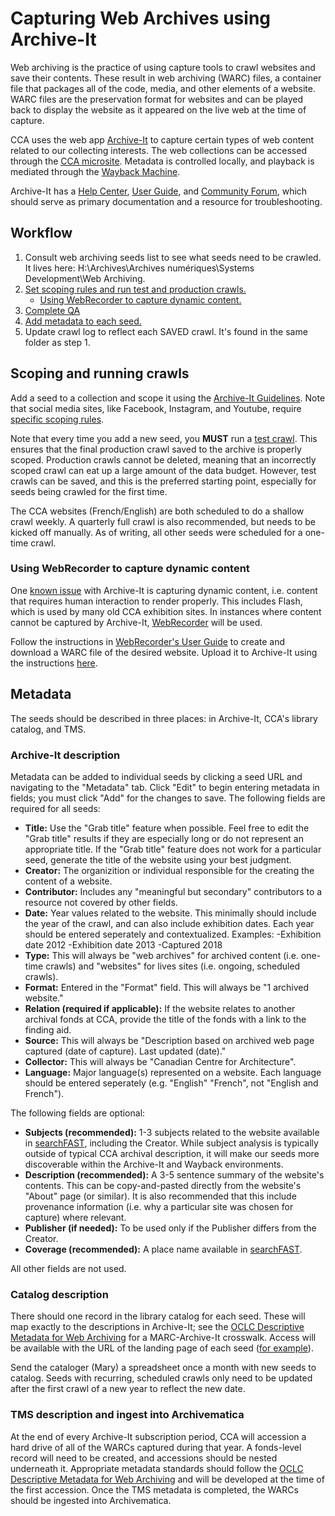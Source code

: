 # Capturing Web Archives using Archive-It

Web archiving is the practice of using capture tools to crawl websites and save their contents. These result in web archiving (WARC) files, a container file that packages all of the code, media, and other elements of a website. WARC files are the preservation format for websites and can be played back to display the website as it appeared on the live web at the time of capture. 

CCA uses the web app [Archive-It](https://archive-it.org/) to capture certain types of web content related to our collecting interests. The web collections can be accessed through the [CCA microsite](https://archive-it.org/home/Canadian-Centre-for-Architecture). Metadata is controlled locally, and playback is mediated through the [Wayback Machine](https://archive.org/web/). 

Archive-It has a [Help Center](https://support.archive-it.org/hc/en-us), [User Guide](https://support.archive-it.org/hc/en-us/categories/201179946-Archive-It-User-Guide), and [Community Forum](https://support.archive-it.org/hc/en-us/community/topics), which should serve as primary documentation and a resource for troubleshooting. 
 
## Workflow

1. Consult web archiving seeds list to see what seeds need to be crawled. It lives here: H:\Archives\Archives numériques\Systems Development\Web Archiving. 
2. [Set scoping rules and run test and production crawls.](#scoping)
   - [Using WebRecorder to capture dynamic content.](#webrecorder)
3. [Complete QA](https://support.archive-it.org/hc/en-us/sections/115000624306-Quality-Assurance-QA-)
4. [Add metadata to each seed.](#metadata)
5. Update crawl log to reflect each SAVED crawl. It's found in the same folder as step 1. 

<a name="scoping"></a> 
## Scoping and running crawls
Add a seed to a collection and scope it using the [Archive-It Guidelines](https://support.archive-it.org/hc/en-us/sections/201864583-Scoping). Note that social media sites, like Facebook, Instagram, and Youtube, require [specific scoping rules](https://support.archive-it.org/hc/en-us/articles/208001336-Scoping-guidance-for-specific-types-of-sites).

Note that every time you add a new seed, you **MUST** run a [test crawl](https://support.archive-it.org/hc/en-us/articles/208001226-Run-monitor-and-save-a-test-crawl). This ensures that the final production crawl saved to the archive is properly scoped. Production crawls cannot be deleted, meaning that an incorrectly scoped crawl can eat up a large amount of the data budget. However, test crawls can be saved, and this is the preferred starting point, especially for seeds being crawled for the first time. 

The CCA websites (French/English) are both scheduled to do a shallow crawl weekly. A quarterly full crawl is also recommended, but needs to be kicked off manually. As of writing, all other seeds were scheduled for a one-time crawl.

<a name="webrecorder"></a> 
### Using WebRecorder to capture dynamic content
One [known issue](https://support.archive-it.org/hc/en-us/articles/209637043-Known-Web-Archiving-Challenges#dynamic) with Archive-It is capturing dynamic content, i.e. content that requires human interaction to render properly. This includes Flash, which is used by many old CCA exhibition sites. In instances where content cannot be captured by Archive-It, [WebRecorder](https://webrecorder.io/) will be used. 

Follow the instructions in [WebRecorder's User Guide](https://guide.webrecorder.io/) to create and download a WARC file of the desired website. Upload it to Archive-It using the instructions [here](https://support.archive-it.org/hc/en-us/articles/360000651246-Integrate-external-W-ARC-files-into-Archive-It-collections). 

<a name="metadata"></a>  

## Metadata
The seeds should be described in three places: in Archive-It, CCA's library catalog, and TMS.

### Archive-It description
Metadata can be added to individual seeds by clicking a seed URL and navigating to the "Metadata" tab. Click "Edit" to begin entering metadata in fields; you must click "Add" for the changes to save. The following fields are required for all seeds: 
- **Title:** Use the "Grab title" feature when possible. Feel free to edit the "Grab title" results if they are especially long or do not represent an appropriate title. If the "Grab title" feature does not work for a particular seed, generate the title of the website using your best judgment. 
- **Creator:** The organizition or individual responsible for the creating the content of a website.
- **Contributor:** Includes any "meaningful but secondary" contributors to a resource not covered by other fields. 
- **Date:** Year values related to the website. This minimally should include the year of the crawl, and can also include exhibition dates. Each year should be entered seperately and contextualized. Examples:
 -Exhibition date 2012
 -Exhibition date 2013
 -Captured 2018
 - **Type:** This will always be "web archives" for archived content (i.e. one-time crawls) and "websites" for lives sites (i.e. ongoing, scheduled crawls). 
- **Format:** Entered in the "Format" field. This will always be "1 archived website." 
- **Relation (required if applicable):** If the website relates to another archival fonds at CCA, provide the title of the fonds with a link to the finding aid.
- **Source:** This will always be "Description based on archived web page captured (date of capture). Last updated (date)." 
- **Collector:** This will always be "Canadian Centre for Architecture". 
- **Language:** Major language(s) represented on a website. Each language should be entered seperately (e.g. "English" "French", not "English and French"). 

The following fields are optional: 
- **Subjects (recommended):** 1-3 subjects related to the website available in [searchFAST](http://fast.oclc.org/searchfast/), including the Creator. While subject analysis is typically outside of typical CCA archival description, it will make our seeds more discoverable within the Archive-It and Wayback environments. 
- **Description (recommended):** A 3-5 sentence summary of the website's contents. This can be copy-and-pasted directly from the website's "About" page (or similar). It is also recommended that this include provenance information (i.e. why a particular site was chosen for capture) where relevant.
- **Publisher (if needed):** To be used only if the Publisher differs from the Creator.
- **Coverage (recommended):** A place name available in [searchFAST](http://fast.oclc.org/searchfast/).

All other fields are not used.

### Catalog description
There should one record in the library catalog for each seed. These will map exactly to the descriptions in Archive-It; see the [OCLC Descriptive Metadata for Web Archiving](https://www.oclc.org/content/dam/research/publications/2018/oclcresearch-wam-recommendations.pdf) for a MARC-Archive-It crosswalk. Access will be available with the URL of the landing page of each seed ([for example](https://wayback.archive-it.org/10908/*/http://we-aggregate.org/)).

Send the cataloger (Mary) a spreadsheet once a month with new seeds to catalog. Seeds with recurring, scheduled crawls only need to be updated after the first crawl of a new year to reflect the new date.

### TMS description and ingest into Archivematica
At the end of every Archive-It subscription period, CCA will accession a hard drive of all of the WARCs captured during that year. A fonds-level record will need to be created, and accessions should be nested underneath it. Appropriate metadata standards should follow the [OCLC Descriptive Metadata for Web Archiving](https://www.oclc.org/content/dam/research/publications/2018/oclcresearch-wam-recommendations.pdf) and will be developed at the time of the first accession. Once the TMS metadata is completed, the WARCs should be ingested into Archivematica. 
